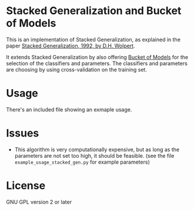 Stacked Generalization and Bucket of Models
==========================================

This is an implementation of Stacked Generalization, as explained in the paper [Stacked Generalization, 1992, by D.H. Wolpert](http://www.machine-learning.martinsewell.com/ensembles/stacking/Wolpert1992.pdf). 

It extends Stacked Generalization by also offering [Bucket of Models](https://en.wikipedia.org/wiki/Ensemble_learning#Bucket_of_models) for the selection of the classifiers and parameters.  The classifiers and parameters are choosing by using cross-validation on the training set.

Usage
=====

There's an included file showing an exmaple usage.


Issues
======

 - This algorithm is very computationally expensive, but as long as the parameters are not set too high, it should be feasible.  (see the file `example_usage_stacked_gen.py` for example parameters)

License
=======

GNU GPL version 2 or later

